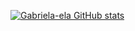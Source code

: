 [![Gabriela-ela GitHub stats](https://github-readme-stats.vercel.app/api?username=Gabriela-ela)](https://github.com/Gabriela-ela/github-readme-stats)

